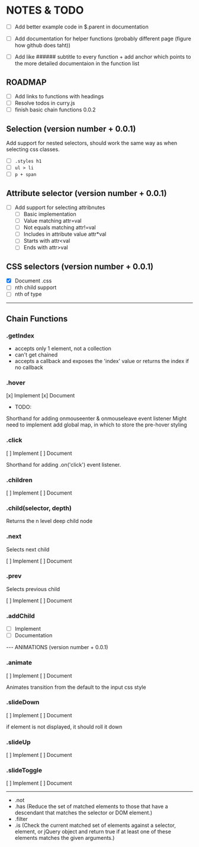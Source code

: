 # NOTES & TODO

- [ ] Add better example code in $.parent in documentation
- [ ] Add documentation for helper functions (probably different page (figure how github does taht))

- [ ] Add like ###### subtitle to every function + add anchor which points to the more detailed documentaion in the function list

## ROADMAP

- [ ] Add links to functions with headings
- [ ] Resolve todos in curry.js
- [ ] finish basic chain functions 0.0.2

## Selection (version number + 0.0.1)

Add support for nested selectors, should work the same way as when selecting css classes.

- [ ] `.styles h1`
- [ ] `ul > li`
- [ ] `p + span`

## Attribute selector (version number + 0.0.1)

- [ ] Add support for selecting attribnutes
  - [ ] Basic implementation
  - [ ] Value matching attr=val
  - [ ] Not equals matching attr!=val
  - [ ] Includes in attribute value attr\*val
  - [ ] Starts with attr<val
  - [ ] Ends with attr>val

## CSS selectors (version number + 0.0.1)

- [x] Document .css
- [ ] nth child support
- [ ] nth of type

---

## Chain Functions

### .getIndex

- accepts only 1 element, not a collection
- can't get chained
- accepts a callback and exposes the 'index' value or returns the index if no callback

### .hover

[x] Implement
[x] Document

- TODO:

Shorthand for adding onmouseenter & onmouseleave event listener
Might need to implement add global map, in which to store the pre-hover styling

### .click

[ ] Implement
[ ] Document

Shorthand for adding .on('click') event listener.

### .children

[ ] Implement
[ ] Document

### .child(selector, depth)

Returns the n level deep child node

### .next

Selects next child

[ ] Implement
[ ] Document

### .prev

Selects previous child

[ ] Implement
[ ] Document

### .addChild

- [ ] Implement
- [ ] Documentation

--- ANIMATIONS (version number + 0.0.1)

### .animate

[ ] Implement
[ ] Document

Animates transition from the default to the input css style

### .slideDown

[ ] Implement
[ ] Document

if element is not displayed, it should roll it down

### .slideUp

[ ] Implement
[ ] Document

### .slideToggle

[ ] Implement
[ ] Document

---

- .not
- .has (Reduce the set of matched elements to those that have a descendant that matches the selector or DOM element.)
- .filter
- .is (Check the current matched set of elements against a selector, element, or jQuery object and return true if at least one of these elements matches the given arguments.)
